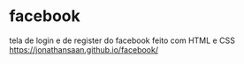 # facebook
tela de login e de register do facebook feito com HTML e CSS
https://jonathansaan.github.io/facebook/
